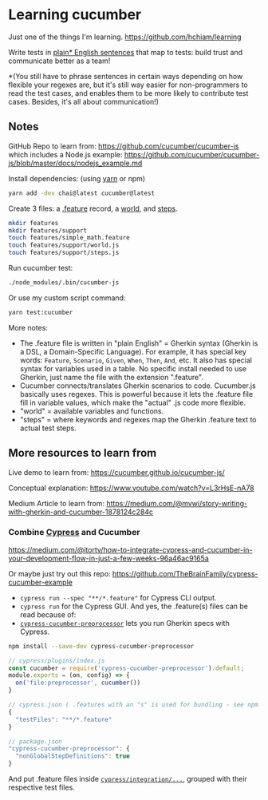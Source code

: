 # Learning cucumber

Just one of the things I'm learning. <https://github.com/hchiam/learning>

Write tests in [plain* English sentences](https://github.com/hchiam/learning-cucumber/blob/master/features/simple_math.feature) that map to tests: build trust and communicate better as a team!

*(You still have to phrase sentences in certain ways depending on how flexible your regexes are, but it's still way easier for non-programmers to read the test cases, and enables them to be more likely to contribute test cases. Besides, it's all about communication!)

## Notes

GitHub Repo to learn from: <https://github.com/cucumber/cucumber-js> which includes a Node.js example: <https://github.com/cucumber/cucumber-js/blob/master/docs/nodejs_example.md>

Install dependencies: (using [yarn](https://github.com/hchiam/learning-yarn) or npm)

```bash
yarn add -dev chai@latest cucumber@latest
```

Create 3 files: a [.feature](https://github.com/hchiam/learning-cucumber/blob/master/features/simple_math.feature) record, a [world](https://github.com/hchiam/learning-cucumber/blob/master/features/support/world.js), and [steps](https://github.com/hchiam/learning-cucumber/blob/master/features/support/steps.js).

```bash
mkdir features
mkdir features/support
touch features/simple_math.feature
touch features/support/world.js
touch features/support/steps.js
```

Run cucumber test:

```bash
./node_modules/.bin/cucumber-js
```

Or use my custom script command:

```bash
yarn test:cucumber
```

More notes:

- The .feature file is written in "plain English" = Gherkin syntax (Gherkin is a DSL, a Domain-Specific Language). For example, it has special key words: `Feature`, `Scenario`, `Given`, `When`, `Then`, `And`, etc. It also has special syntax for variables used in a table. No specific install needed to use Gherkin, just name the file with the extension ".feature".
- Cucumber connects/translates Gherkin scenarios to code. Cucumber.js basically uses regexes. This is powerful because it lets the .feature file fill in variable values, which make the "actual" .js code more flexible.
- "world" = available variables and functions.
- "steps" = where keywords and regexes map the Gherkin .feature text to actual test steps.

## More resources to learn from

Live demo to learn from: <https://cucumber.github.io/cucumber-js/>

Conceptual explanation: <https://www.youtube.com/watch?v=L3rHsE-nA78>

Medium Article to learn from: <https://medium.com/@mvwi/story-writing-with-gherkin-and-cucumber-1878124c284c>

### Combine [Cypress](https://github.com/hchiam/learning-cypress) and Cucumber

<https://medium.com/@itortv/how-to-integrate-cypress-and-cucumber-in-your-development-flow-in-just-a-few-weeks-96a46ac9165a>

Or maybe just try out this repo: <https://github.com/TheBrainFamily/cypress-cucumber-example>

- `cypress run --spec "**/*.feature"` for Cypress CLI output.
- `cypress run` for the Cypress GUI. And yes, the .feature(s) files can be read because of:
- [`cypress-cucumber-preprocessor`](https://www.npmjs.com/package/cypress-cucumber-preprocessor) lets you run Gherkin specs with Cypress.

```bash
npm install --save-dev cypress-cucumber-preprocessor
```

```js
// cypress/plugins/index.js
const cucumber = require('cypress-cucumber-preprocessor').default;
module.exports = (on, config) => {
  on('file:preprocessor', cucumber())
}

// cypress.json ( .features with an "s" is used for bundling - see npm notes: https://www.npmjs.com/package/cypress-cucumber-preprocessor )
{
  "testFiles": "**/*.feature"
}

// package.json
"cypress-cucumber-preprocessor": {
  "nonGlobalStepDefinitions": true
}
```

And put .feature files inside [`cypress/integration/...`](https://github.com/TheBrainFamily/cypress-cucumber-example/tree/master/cypress/integration), grouped with their respective test files.

